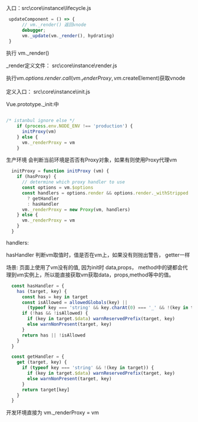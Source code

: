 入口：src\core\instance\lifecycle.js

```javascript
 updateComponent = () => {
      // vm._render() 返回vnode
      debugger;
      vm._update(vm._render(), hydrating)
 }
```

执行 vm._render()

_render定义文件： src\core\instance\render.js   

执行vm.$options.render.call(vm._renderProxy, vm.$createElement)获取vnode

定义入口： src\core\instance\init.js

Vue.prototype._init:中

```javascript

/* istanbul ignore else */
    if (process.env.NODE_ENV !== 'production') {
      initProxy(vm)
    } else {
      vm._renderProxy = vm
    }
```

生产环境 会判断当前环境是否否有Proxy对象，如果有则使用Proxy代理vm   

```javascript
  initProxy = function initProxy (vm) {
    if (hasProxy) {
      // determine which proxy handler to use
      const options = vm.$options
      const handlers = options.render && options.render._withStripped
        ? getHandler
        : hasHandler
      vm._renderProxy = new Proxy(vm, handlers)
    } else {
      vm._renderProxy = vm
    }
  }
```

handlers:

hasHandler 判断vm取值时，值是否在vm上，如果没有则抛出警告， getter一样

场景: 页面上使用了vm没有的值, 因为init时   data,props， method中的键都会代理到vm实例上，所以能直接获取vm获取data，props,method等中的值。

```javascript
  const hasHandler = {
    has (target, key) {
      const has = key in target
      const isAllowed = allowedGlobals(key) ||
        (typeof key === 'string' && key.charAt(0) === '_' && !(key in target.$data))
      if (!has && !isAllowed) {
        if (key in target.$data) warnReservedPrefix(target, key)
        else warnNonPresent(target, key)
      }
      return has || !isAllowed
    }
  }

  const getHandler = {
    get (target, key) {
      if (typeof key === 'string' && !(key in target)) {
        if (key in target.$data) warnReservedPrefix(target, key)
        else warnNonPresent(target, key)
      }
      return target[key]
    }
  }
```



开发环境直接为 vm._renderProxy = vm